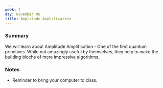 ```yaml
---
week: 7
day: November 08
title: Amplitude Amplification
--- 
```


### Summary
We will learn about Amplitude Amplification - One of the first quantum primitives. While not amazingly useful by themselves, they help to make the building blochs of more impressive algorithms.

### Notes
- Reminder to bring your computer to class.
